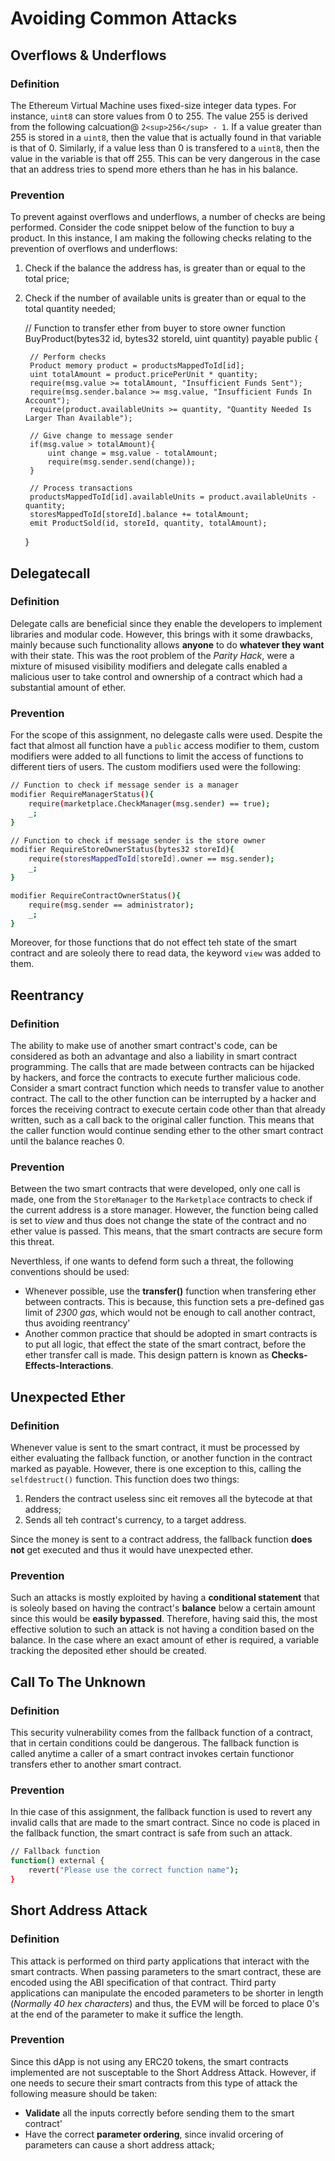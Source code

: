 # Avoiding Common Attacks

## Overflows & Underflows

### Definition
The Ethereum Virtual Machine uses fixed-size integer data types. For instance, `uint8` can store values from 0 to 255. The value 255 is derived from the following calcuation@ `2<sup>256</sup> - 1`. If a value greater than 255 is stored in a `uint8`, then the value that is actually found in that variable is that of 0. Similarly, if a value less than 0 is transfered to a `uint8`, then the value in the variable is that off 255. This can be very dangerous in the case that an address tries to spend more ethers than he has in his balance.

### Prevention

To prevent against overflows and underflows, a number of checks are being performed. Consider the code snippet below of the function to buy a product. In this instance, I am making the following checks relating to the prevention of overflows and underflows:
1. Check if the balance the address has, is greater than or equal to the total price;
2. Check if the number of available units is greater than or equal to the total quantity needed;

    // Function to transfer ether from buyer to store owner
    function BuyProduct(bytes32 id, bytes32 storeId, uint quantity) payable public {

        // Perform checks
        Product memory product = productsMappedToId[id];
        uint totalAmount = product.pricePerUnit * quantity;
        require(msg.value >= totalAmount, "Insufficient Funds Sent");
        require(msg.sender.balance >= msg.value, "Insufficient Funds In Account");
        require(product.availableUnits >= quantity, "Quantity Needed Is Larger Than Available");
        
        // Give change to message sender
        if(msg.value > totalAmount){
            uint change = msg.value - totalAmount;
            require(msg.sender.send(change));
        }

        // Process transactions
        productsMappedToId[id].availableUnits = product.availableUnits - quantity;
        storesMappedToId[storeId].balance += totalAmount;
        emit ProductSold(id, storeId, quantity, totalAmount);
    }


## Delegatecall

### Definition

Delegate calls are beneficial since they enable the developers to implement libraries and modular code. However, this brings with it some drawbacks, mainly because such functionality allows **anyone** to do **whatever they want** with their state. This was the root problem of the *Parity Hack*, were a mixture of misused visibility modifiers and delegate calls enabled a malicious user to take control and ownership of a contract which had a substantial amount of ether.

### Prevention

For the scope of this assignment, no delegaste calls were used. Despite the fact that almost all function have a `public` access modifier to them, custom modifiers were added to all functions to limit the access of functions to different tiers of users. The custom modifiers used were the following:

```bash
// Function to check if message sender is a manager
modifier RequireManagerStatus(){
    require(marketplace.CheckManager(msg.sender) == true);
    _;
}

// Function to check if message sender is the store owner
modifier RequireStoreOwnerStatus(bytes32 storeId){
    require(storesMappedToId[storeId].owner == msg.sender);
    _;
}

modifier RequireContractOwnerStatus(){
    require(msg.sender == administrator);
    _;
}
```

Moreover, for those functions that do not effect teh state of the smart contract and are soleoly there to read data, the keyword `view` was added to them.

## Reentrancy

### Definition

The ability to make use of another smart contract's code, can be considered as both an advantage and also a liability in smart contract programming. The calls that are made between contracts can be hijacked by hackers, and force the contracts to execute further malicious code. Consider a smart contract function which needs to transfer value to another contract. The call to the other function can be interrupted by a hacker and forces the receiving contract to execute certain code other than that already written, such as a call back to the original caller function. This means that the caller function would continue sending ether to the other smart contract until the balance reaches 0.

### Prevention
Between the two smart contracts that were developed, only one call is made, one from the `StoreManager` to the `Marketplace` contracts to check if the current address is a store manager. However, the function being called is set to *view* and thus does not change the state of the contract and no ether value is passed. This means, that the smart contracts are secure form this threat.

Neverthless, if one wants to defend form such a threat, the following conventions should be used:
- Whenever possible, use the **transfer()** function when transfering ether between contracts. This is because, this function sets a pre-defined gas limit of *2300 gas*, which would not be enough to call another contract, thus avoiding reentrancy'
- Another common practice that should be adopted in smart contracts is to put all logic, that effect the state of the smart contract, before the ether transfer call is made. This design pattern is known as **Checks-Effects-Interactions**.

## Unexpected Ether

### Definition

Whenever value is sent to the smart contract, it must be processed by either evaluating the fallback function, or another function in the contract marked as payable. However, there is one exception to this, calling the `selfdestruct()` function. This function does two things:

1. Renders the contract useless sinc eit removes all the bytecode at that address;
2. Sends all teh contract's currency, to a target address.

Since the money is sent to a contract address, the fallback function **does not** get executed and thus it would have unexpected ether.

### Prevention

Such an attacks is mostly exploited by having a **conditional statement** that is soleoly based on having the contract's **balance** below a certain amount since this would be **easily bypassed**. Therefore, having said this, the most effective solution to such an attack is not having a condition based on the balance. In the case where an exact amount of ether is required, a variable tracking the deposited ether should be created.

## Call To The Unknown

### Definition

This security vulnerability comes from the fallback function of a contract, that in certain conditions could be dangerous. The fallback function is called anytime a caller of a smart contract invokes certain functionor transfers ether to another smart contract.

### Prevention

In thie case of this assignment, the fallback function is used to revert any invalid calls that are made to the smart contract. Since no code is placed in the fallback function, the smart contract is safe from such an attack.

```bash
// Fallback function
function() external {
    revert("Please use the correct function name");
}
```

## Short Address Attack

### Definition
This attack is performed on third party applications that interact with the smart contracts. When passing parameters to the smart contract, these are encoded using the ABI specification of that contract. Third party applications can manipulate the encoded parameters to be shorter in length (*Normally 40 hex characters*) and thus, the EVM will be forced to place 0's at the end of the parameter to make it suffice the length.

### Prevention
Since this dApp is not using any ERC20 tokens, the smart contracts implemented are not susceptable to the Short Address Attack. However, if one needs to secure their smart contracts from this type of attack the following measure should be taken:
- **Validate** all the inputs correctly before sending them to the smart contract'
- Have the correct **parameter ordering**, since invalid orcering of parameters can cause a short address attack;